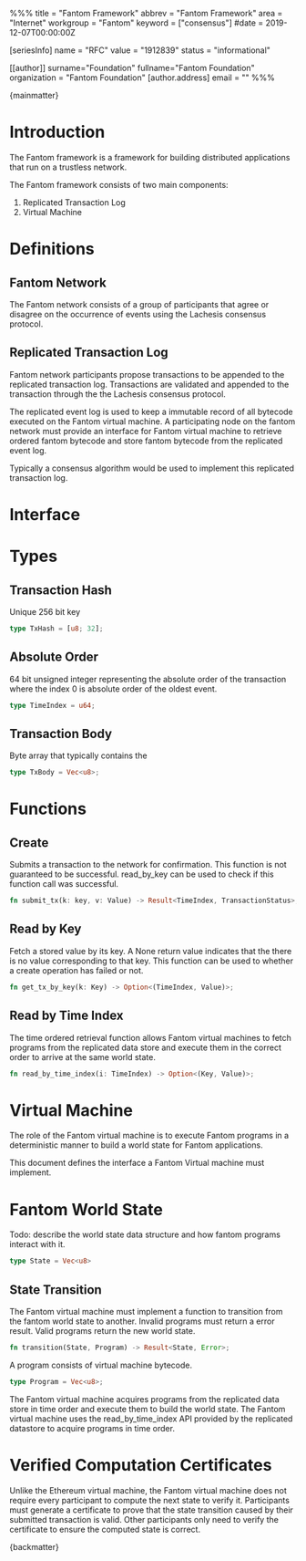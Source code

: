 %%%
title = "Fantom Framework"
abbrev = "Fantom Framework"
area = "Internet"
workgroup = "Fantom"
keyword = ["consensus"]
#date = 2019-12-07T00:00:00Z

[seriesInfo]
name = "RFC"
value = "1912839"
status = "informational"

[[author]]
surname="Foundation"
fullname="Fantom Foundation"
organization = "Fantom Foundation"
  [author.address]
  email = ""
%%%

{mainmatter}

# Introduction

The Fantom framework is a framework for building distributed applications that run on a
trustless network.

The Fantom framework consists of two main components:

1. Replicated Transaction Log
2. Virtual Machine

# Definitions

## Fantom Network
The Fantom network consists of a group of participants that agree or disagree on
the occurrence of events using the Lachesis consensus protocol.

## Replicated Transaction Log

Fantom network participants propose transactions to be appended to the replicated transaction log.
Transactions are validated and appended to the transaction through the the Lachesis consensus protocol.

The replicated event log is used to keep a immutable record of all bytecode
executed on the Fantom virtual machine. A participating node on the fantom network must
provide an interface for Fantom virtual machine to retrieve ordered fantom bytecode and 
store fantom bytecode from the replicated event log.

Typically a consensus algorithm would be used to implement this replicated transaction log.

# Interface

# Types

## Transaction Hash
Unique 256 bit key
```rust
type TxHash = [u8; 32];
```

## Absolute Order
64 bit unsigned integer representing the absolute order of the transaction where the index 0 is 
absolute order of the oldest event.
```rust
type TimeIndex = u64;
```

## Transaction Body
Byte array that typically contains the
```rust
type TxBody = Vec<u8>;
```

# Functions

## Create
Submits a transaction to the network for confirmation. This function is not guaranteed
to be successful. read_by_key can be used to check if this function call
was successful.
 
```rust
fn submit_tx(k: key, v: Value) -> Result<TimeIndex, TransactionStatus>;
```

## Read by Key
Fetch a stored value by its key. A None return value indicates that
the there is no value corresponding to that key. This function can be 
used to whether a create operation has failed or not.
```rust
fn get_tx_by_key(k: Key) -> Option<(TimeIndex, Value)>;
```
## Read by Time Index

The time ordered retrieval function allows Fantom virtual machines to fetch programs
from the replicated data store and execute them in the correct order to arrive at the
same world state.

```rust
fn read_by_time_index(i: TimeIndex) -> Option<(Key, Value)>;
```

# Virtual Machine


The role of the Fantom virtual machine is to execute Fantom programs in a deterministic manner
to build a world state for Fantom applications.

This document defines the interface a Fantom Virtual machine must implement.

# Fantom World State

Todo: describe the world state data structure and how fantom programs interact with it.

``` rust
type State = Vec<u8>
```

## State Transition

The Fantom virtual machine must implement a function to transition from 
the fantom world state to another. Invalid programs must return a error result.
Valid programs return the new world state.

``` rust
fn transition(State, Program) -> Result<State, Error>;
```

A program consists of virtual machine bytecode.

``` rust
type Program = Vec<u8>;
```

The Fantom virtual machine acquires programs from the replicated data store in time order 
and execute them to build the world state. The Fantom virtual machine uses the
read_by_time_index API provided by the replicated datastore to acquire programs in time order.


# Verified Computation Certificates

Unlike the Ethereum virtual machine, the Fantom virtual machine does not require every participant
to compute the next state to verify it. Participants must generate a certificate to prove that
the state transition caused by their submitted transaction is valid. Other participants only need
to verify the certificate to ensure the computed state is correct.

{backmatter}
